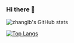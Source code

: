 ### Hi there 👋
![zhanglb's GitHub stats](https://github-readme-stats.vercel.app/api?username=zhanglbthu&show_icons=true&theme=radical)

[![Top Langs](https://github-readme-stats.vercel.app/api/top-langs/?username=zhanglbthu&layout=compact)](https://github.com/anuraghazra/github-readme-stats)

